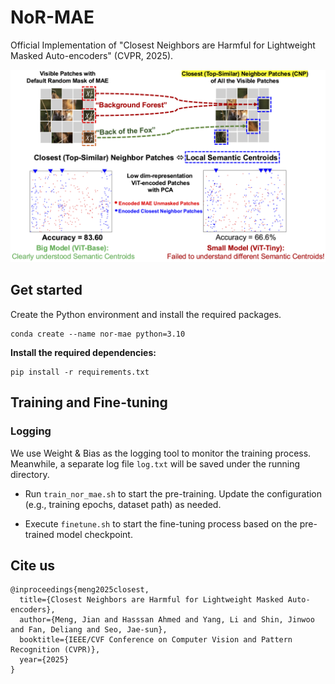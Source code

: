 # NoR-MAE
Official Implementation of "Closest Neighbors are Harmful for Lightweight Masked Auto-encoders" (CVPR, 2025). 

![image info](./misc/overview.png)


## Get started

Create the Python environment and install the required packages. 

```
conda create --name nor-mae python=3.10
```

**Install the required dependencies:**

```
pip install -r requirements.txt
```

## Training and Fine-tuning

### Logging
We use Weight & Bias as the logging tool to monitor the training process. Meanwhile, a separate log file `log.txt` will be saved under the running directory. 

- Run `train_nor_mae.sh` to start the pre-training. Update the configuration (e.g., training epochs, dataset path) as needed.

- Execute `finetune.sh` to start the fine-tuning process based on the pre-trained model checkpoint. 


## Cite us

```
@inproceedings{meng2025closest,
  title={Closest Neighbors are Harmful for Lightweight Masked Auto-encoders},
  author={Meng, Jian and Hasssan Ahmed and Yang, Li and Shin, Jinwoo and Fan, Deliang and Seo, Jae-sun},
  booktitle={IEEE/CVF Conference on Computer Vision and Pattern Recognition (CVPR)},
  year={2025}
}
```
